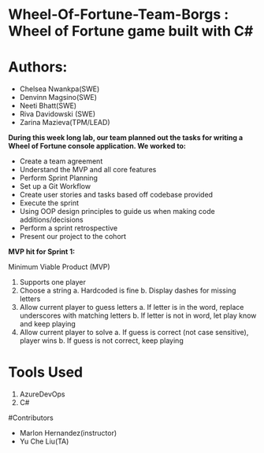 # Wheel-Of-Fortune-Team-Borgs : Wheel of Fortune game built with C#

# Authors:

- Chelsea Nwankpa(SWE)
- Denvinn Magsino(SWE)
- Neeti Bhatt(SWE)
- Riva Davidowski (SWE)
- Zarina Mazieva(TPM/LEAD)


**During this week long lab, our team planned out the tasks for writing a Wheel of Fortune console application. 
We worked to:**

- Create a team agreement
- Understand the MVP and all core features
- Perform Sprint Planning 
- Set up a Git Workflow 
- Create user stories and tasks based off codebase provided
- Execute the sprint
- Using OOP design principles to guide us when making code additions/decisions
- Perform a sprint retrospective
- Present our project to the cohort


**MVP hit for Sprint 1:**

Minimum Viable Product (MVP)

1. Supports one player
2. Choose a string 
a. Hardcoded is fine
b. Display dashes for missing letters
3. Allow current player to guess letters
a. If letter is in the word, replace underscores with matching letters
b. If letter is not in word, let play know and keep playing
4. Allow current player to solve
a. If guess is correct (not case sensitive), player wins
b. If guess is not correct, keep playing

# Tools Used

1. AzureDevOps
2. C#

#Contributors

- Marlon Hernandez(instructor)
- Yu Che Liu(TA)
